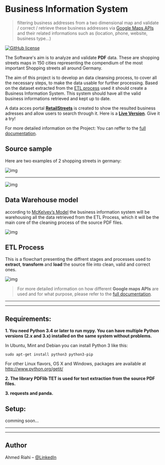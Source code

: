 # Business Information System 
> filtering business addresses from a two dimensional map and validate / correct / retrieve these business addresses via [Google Maps APIs](https://cloud.google.com/maps-platform/places/) and their related informations such as (location, phone, website, business type...)

[![GitHub license](https://img.shields.io/badge/license-MIT-blue.svg)](https://github.com/facebook/react/blob/master/LICENSE) 

The Software's aim is to analyze and validate **PDF** data. These are shopping streets maps in 150 cities representing the compendium of the most important Shopping streets all around Germany.  

The aim of this project is to develop an data cleansing process, to cover all the necessary steps, to make the data usable for further processing. Based on the dataset extracted from the [ETL process](https://en.wikipedia.org/wiki/Extract,_transform,_load) used it should create a Business Information System. 
This system should have all the valid business informations retrieved and kept up to date.

A data acces portal [**RetailStreets**](https://retailstreet.herokuapp.com) is created to show the resulted business adresses and allow users to search through it. Here is a [**Live Version**](https://retailstreet.herokuapp.com/).  Give it a try!

For more detailed information on the Project: You can reffer to the [full documentation](https://www.web-profashion.de/Validation%20and%20Analysis%20for%20Business%20Information%20System.pdf).


## Source sample

Here are two examples of 2 shopping streets in germany:

![img](https://i.imgur.com/42HOj2E.png[/img])

------------

![img](https://i.imgur.com/uKitLUI.png[/img)


## Data Warehouse model
according to [McKelvey’s Model](https://www.researchgate.net/publication/316878885_The_Challenges_of_Data_Cleansing_with_Data_Warehouses) the business information system will be warehousing all the data retrieved from the ETL Process, which it will be the main core of the cleaning process of the source PDF files.

![img](https://i.imgur.com/hR3KnCn.png[/img)

## ETL Process

This is a flowchart presenting the diffrent stages and processes used to **extract**, **transform** and **load** the source file into clean, valid and correct ones.

![img](https://i.imgur.com/c7SlIOT.png[/img)

> For more detailed information on how different **Google maps APIs** are used and for what purpose, please refer to the  [full documentation](https://www.web-profashion.de/Validation%20and%20Analysis%20for%20Business%20Information%20System.pdf). 


------------

------------
 ## Requirements:
 
 **1. You need Python 3.4 or later to run mypy. You can have multiple Python versions (2.x and 3.x) installed on the same system without problems.**
  

In Ubuntu, Mint and Debian you can install Python 3 like this:

`sudo apt-get install python3 python3-pip`

For other Linux flavors, OS X and Windows, packages are available at
http://www.python.org/getit/

**2. The library **PDFlib TET** is used for text extraction from the source PDF files.**

**3. requests and panda.** 

 ## Setup:

comming soon...


------------


------------


## Author

Ahmed Riahi – [@LinkedIn](https://www.linkedin.com/in/ahmed-riahi-24011b85/)
